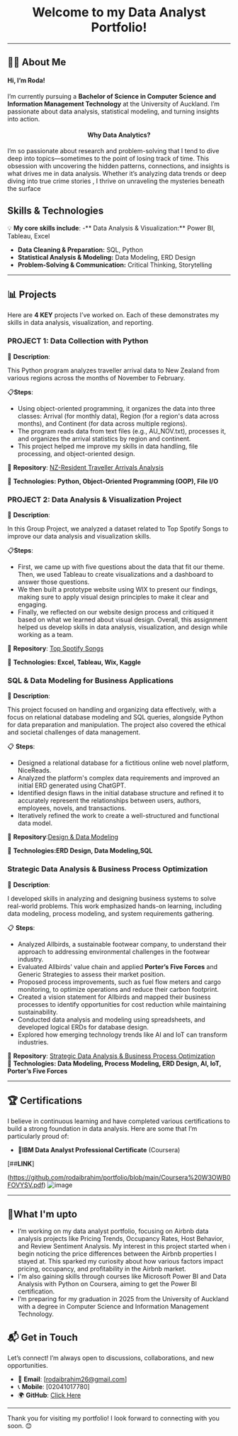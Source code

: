 <h1 align="center">Welcome to my Data Analyst Portfolio!</h1>

---
## 👩‍💻 About Me
#### Hi, I’m Roda!

I’m currently pursuing a **Bachelor of Science in Computer Science and Information Management Technology** at the University of Auckland. I’m passionate about data analysis, statistical modeling, and turning insights into action.
<h4 align="center">Why Data Analytics?</h4>

I’m so passionate about research and problem-solving that I tend to dive deep into topics—sometimes to the point of losing track of time. This obsession with uncovering the hidden patterns, connections, and insights is what drives me in data analysis. Whether it’s analyzing data trends or deep diving into true crime stories , I thrive on unraveling the mysteries beneath the surface

## Skills & Technologies

💡 **My core skills include**:
-** Data Analysis & Visualization:** Power BI, Tableau, Excel
- **Data Cleaning & Preparation:** SQL, Python
- **Statistical Analysis & Modeling:** Data Modeling, ERD Design
- **Problem-Solving & Communication:** Critical Thinking, Storytelling
---

## 📊 Projects
Here are **4 KEY** projects I’ve worked on. Each of these demonstrates my skills in data analysis, visualization, and reporting.


### PROJECT 1: Data Collection with Python
 
📝 **Description**: 

This Python program analyzes traveller arrival data to New Zealand from various regions across the months of November to February.

📋**Steps**:
- Using object-oriented programming, it organizes the data into three classes: Arrival (for monthly data), Region (for a region's data across months), and Continent (for data across multiple regions).
- The program reads data from text files (e.g., AU_NOV.txt), processes it, and organizes the arrival statistics by region and continent.
- This project helped me improve my skills in data handling, file processing, and object-oriented design. 

📂 **Repository**: [NZ-Resident Traveller Arrivals Analysis](https://github.com/rodaibrahim/portfolio/blob/main/NZ-Resident%20Traveller%20Arrivals%20Analysis.ipynb)

🔧 **Technologies: Python, Object-Oriented Programming (OOP), File I/O**

### PROJECT 2: Data Analysis & Visualization Project 
 
 📝 **Description**:
 
In this Group Project, we analyzed a dataset related to Top Spotify Songs to improve our data analysis and visualization skills. 
 
 📋**Steps**:
- First, we came up with five questions about the data that fit our theme. Then, we used Tableau to create visualizations and a dashboard to answer those questions.
- We then built a prototype website using WIX to present our findings, making sure to apply visual design principles to make it clear and engaging.
-  Finally, we reflected on our website design process and critiqued it based on what we learned about visual design. Overall, this assignment helped us develop skills in data analysis, visualization, and design while working as a team.
  
📂 **Repository**: [Top Spotify Songs](https://github.com/rodaibrahim/portfolio/blob/main/Top%20Spotify%20Songs.pdf)

🔧 **Technologies: Excel, Tableau, Wix, Kaggle**

### SQL & Data Modeling for Business Applications
   
📝 **Description**:  

This project focused on handling and organizing data effectively, with a focus on relational database modeling and SQL queries, alongside Python for data preparation and manipulation. The project also covered the ethical and societal challenges of data management.

📋 **Steps**:  
- Designed a relational database for a fictitious online web novel platform, NiceReads.
- Analyzed the platform's complex data requirements and improved an initial ERD generated using ChatGPT.
- Identified design flaws in the initial database structure and refined it to accurately represent the relationships between users, authors, employees, novels, and transactions.
- Iteratively refined the work to create a well-structured and functional data model.

📂 **Repository**:[Design & Data Modeling](https://github.com/rodaibrahim/portfolio/blob/main/Design%20%26%20Data%20Modeling.pdf)

🔧 **Technologies:ERD Design, Data Modeling,SQL**
   
### Strategic Data Analysis & Business Process Optimization

📝 **Description**:  

I developed skills in analyzing and designing business systems to solve real-world problems. This work emphasized hands-on learning, including data modeling, process modeling, and system requirements gathering.

📋 **Steps**:  
- Analyzed Allbirds, a sustainable footwear company, to understand their approach to addressing environmental challenges in the footwear industry.
- Evaluated Allbirds' value chain and applied **Porter’s Five Forces** and Generic Strategies to assess their market position.
- Proposed process improvements, such as fuel flow meters and cargo monitoring, to optimize operations and reduce their carbon footprint.
- Created a vision statement for Allbirds and mapped their business processes to identify opportunities for cost reduction while maintaining sustainability.
- Conducted data analysis and modeling using spreadsheets, and developed logical ERDs for database design.
- Explored how emerging technology trends like AI and IoT can transform industries.

📂 **Repository**: [Strategic Data Analysis & Business Process Optimization](https://github.com/rodaibrahim/portfolio/blob/main/Allbirds-Sustainable-Footwear.doc)  
🔧 **Technologies: Data Modeling, Process Modeling, ERD Design, AI, IoT, Porter’s Five Forces**

---

## 🏆 Certifications

I believe in continuous learning and have completed various certifications to build a strong foundation in data analysis. Here are some that I’m particularly proud of:

- **📜IBM Data Analyst Professional Certificate** (Coursera)          

[##**LINK**]

(https://github.com/rodaibrahim/portfolio/blob/main/Coursera%20W3OWB0FOVYSV.pdf)
![image](https://github.com/user-attachments/assets/fc019141-80b2-4823-9b3e-70e6fdc35597)

---
## 🚀What I'm upto
- I’m working on my data analyst portfolio, focusing on Airbnb data analysis projects like Pricing Trends, Occupancy Rates, Host Behavior, and Review Sentiment Analysis. My interest in this project started when i begin noticing the price differences between the Airbnb properties I stayed at. This sparked my curiosity about how various factors impact pricing, occupancy, and profitability in the Airbnb market.
- I'm also gaining skills through courses like Microsoft Power BI and Data Analysis with Python on Coursera, aiming to get the Power BI certification.
- I’m preparing for my graduation in 2025 from the University of Auckland with a degree in Computer Science and Information Management Technology.

## 📬 Get in Touch

Let’s connect! I’m always open to discussions, collaborations, and new opportunities.

- 📧 **Email**: [rodaibrahim26@gmail.com]
- 📞 **Mobile**: [02041017780]
- 🌍 **GitHub**: [Click Here](https://github.com/rodaibrahim/portfolio/)

---

Thank you for visiting my portfolio! I look forward to connecting with you soon. 😊
